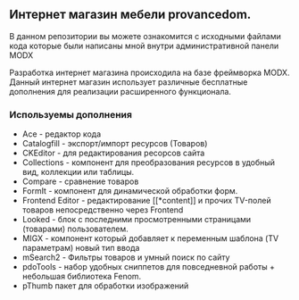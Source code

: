 ## Интернет магазин мебели provancedom.

В данном репозитории вы можете ознакомится с исходными файлами кода которые были написаны мной внутри административной
панели MODX

Разработка интернет магазина происходила на базе фреймворка MODX.
Данный интернет магазин использует различные бесплатные дополнения для реализации расширенного функционала.  




### Используемы дополнения 

* Ace - редактор кода
* Сatalogfill - экспорт/импорт ресурсов (Товаров)
* CKEditor - для редактирования ресорсов сайта
* Collections - компонент для преобразования ресурсов в удобный вид, коллекции или таблицы.
* Сompare - сравнение товаров 
* FormIt -  компонент для динамической обработки форм.
* Frontend Editor - редактирование [[*content]] и прочих TV-полей товаров непосредственно через Frontend
* Looked - блок с последними просмотренными страницами (товарами) пользователем.
* MIGX - компонент который добавляет к переменным шаблона (TV параметрам) новый тип ввода
* mSearch2 - Фильтры товаров и умный поиск по сайту
* pdoTools - набор удобных сниппетов для повседневной работы + небольшая библиотека Fenom.
* pThumb пакет для обработки изображений